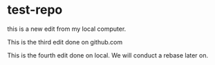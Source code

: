 # test-repo


this is a new edit from my local computer.

This is the third edit done on github.com


This is the fourth edit done on local. We will conduct a rebase later on.